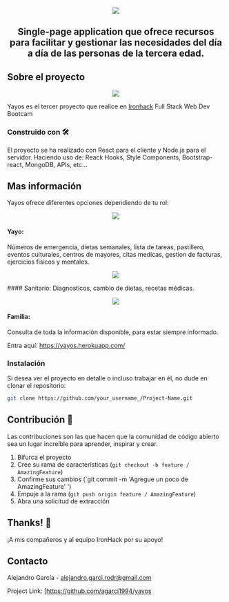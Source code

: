 <p align="center"><img src="https://i.ibb.co/8DpW8hJ/Screenshot-2020-03-16-at-12-18-08.png" /></a></p>

<h2 align="center">
Single-page application que ofrece recursos para facilitar y gestionar las necesidades del día a día de las personas de la tercera edad.
</h2>

## Sobre el proyecto

<p align="center"><img src="https://i.ibb.co/0fGvMHC/Screenshot-2020-03-16-at-12-21-12.png" /></p>

Yayos es el tercer proyecto que realice en [Ironhack](https://www.ironhack.com/) Full Stack Web Dev Bootcam

### Construido con 🛠

El proyecto se ha realizado con React para el cliente y Node.js para el servidor. Haciendo uso de: Reack Hooks, Style Components, Bootstrap-react, MongoDB, APIs, etc...

## Mas información

Yayos ofrece diferentes opciones dependiendo de tu rol: 

<p align="center"><img src="https://i.ibb.co/G9Yz5Y8/Screenshot-2020-03-16-at-12-18-24.png" /></p>

#### Yayo: 
Números de emergencia, dietas semanales, lista de tareas, pastillero, eventos culturales, centros de mayores, citas medicas, gestion de facturas, ejercicios fisicos y mentales.

<p align="center"><img src="https://i.ibb.co/r7R2B0P/Screenshot-2020-03-16-at-12-21-46.png" /></p>
#### Sanitario: 
Diagnosticos, cambio de dietas, recetas médicas.

<p align="center"><img src="https://i.ibb.co/RNzxnL5/Screenshot-2020-03-16-at-12-20-56.png" /></p>

#### Familia: 
Consulta de toda la información disponible, para estar siempre informado.

Entra aquí: https://yayos.herokuapp.com/

### Instalación

Si desea ver el proyecto en detalle o incluso trabajar en él, no dude en clonar el repositorio:

```sh
git clone https://github.com/your_username_/Project-Name.git
```

## Contribución 💬

Las contribuciones son las que hacen que la comunidad de código abierto sea un lugar increíble para aprender, inspirar y crear.

1. Bifurca el proyecto
2. Cree su rama de características (`git checkout -b feature / AmazingFeature`)
3. Confirme sus cambios (`git commit -m 'Agregue un poco de AmazingFeature' ')
4. Empuje a la rama (`git push origin feature / AmazingFeature`)
5. Abra una solicitud de extracción

## Thanks! 💖

¡A mis compañeros y al equipo IronHack por su apoyo!

## Contacto

Alejandro García - [alejandro.garci.rodr@gmail.com](alejandro.garci.rodr@gmail.com)

Project Link: [https://github.com/agarci1994/yayos
